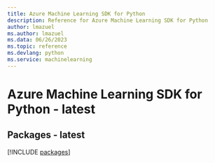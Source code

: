```yaml
---
title: Azure Machine Learning SDK for Python
description: Reference for Azure Machine Learning SDK for Python
author: lmazuel
ms.author: lmazuel
ms.data: 06/26/2023
ms.topic: reference
ms.devlang: python
ms.service: machinelearning
---
```

# Azure Machine Learning SDK for Python - latest
## Packages - latest
[!INCLUDE [packages](machine-learning-index.md)]